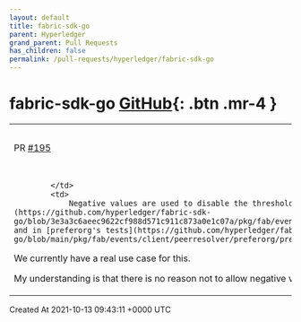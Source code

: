 ```yaml
---
layout: default
title: fabric-sdk-go
parent: Hyperledger
grand_parent: Pull Requests
has_children: false
permalink: /pull-requests/hyperledger/fabric-sdk-go
---
```


# fabric-sdk-go <span class="fs-3 right-align">[GitHub](https://github.com/hyperledger/fabric-sdk-go){: .btn .mr-4 }</span>


<div>
    <table>
        <tr>
            <td>
                PR <a href="https://github.com/hyperledger/fabric-sdk-go/pull/195" class=".btn">#195</a>
            </td>
            <td>
                <b>
                    fix: allow negative threshold for MinBlockHeight
                </b>
            </td>
        </tr>
        <tr>
            <td>
                
            </td>
            <td>
                Negative values are used to disable the threshold and currently appear in [unit tests](https://github.com/hyperledger/fabric-sdk-go/blob/3e3a3c6aeec9622cf988d571c911c873a0e1c07a/pkg/fab/events/client/peerresolver/minblockheight/minblockheight_test.go#L34) and in [preferorg's tests](https://github.com/hyperledger/fabric-sdk-go/blob/main/pkg/fab/events/client/peerresolver/preferorg/preferorg_test.go#L63).
We currently have a real use case for this.

My understanding is that there is no reason not to allow negative values, but I'd be glad to discuss this further.
            </td>
        </tr>
    </table>
    <div class="right-align">
        Created At 2021-10-13 09:43:11 +0000 UTC
    </div>
</div>

